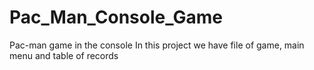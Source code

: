 # Pac_Man_Console_Game
Pac-man game in the console
In this project we have file of game, main menu and table of records
